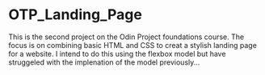 # OTP_Landing_Page

This is the second project on the Odin Project foundations course. The focus is on combining basic HTML and CSS to creat a stylish landing page for a website. 
I intend to do this using the flexbox model but have struggeled with the implenation of the model previously...
  